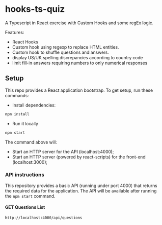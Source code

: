 # hooks-ts-quiz

A Typescript in React exercise with Custom Hooks and some regEx logic.

Features:

- React Hooks
- Custom hook using regexp to replace HTML entities.
- Custom hook to shuffle questions and answers.
- display US/UK spelling discrepancies according to country code
- limit fill-in answers requiring numbers to only numerical responses

## Setup

This repo provides a React application bootstrap. To get setup, run these commands:

- Install dependencies:

```sh
npm install
```

- Run it locally

```sh
npm start
```

The command above will:

- Start an HTTP server for the API (localhost:4000);
- Start an HTTP server (powered by react-scripts) for the front-end (localhost:3000);

### API instructions

This repository provides a basic API (running under port 4000) that returns the required data for the application.
The API will be available after running the `npm start` command.  

#### GET Questions List

`http://localhost:4000/api/questions`

